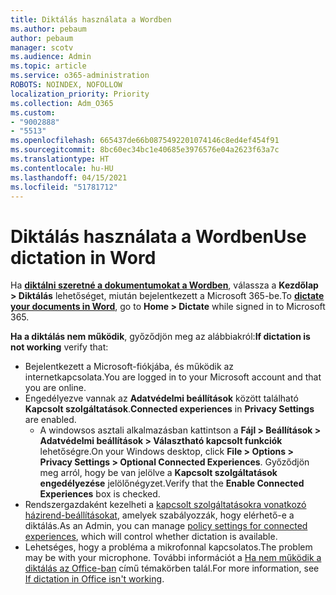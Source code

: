 ```yaml
---
title: Diktálás használata a Wordben
ms.author: pebaum
author: pebaum
manager: scotv
ms.audience: Admin
ms.topic: article
ms.service: o365-administration
ROBOTS: NOINDEX, NOFOLLOW
localization_priority: Priority
ms.collection: Adm_O365
ms.custom:
- "9002888"
- "5513"
ms.openlocfilehash: 665437de66b0875492201074146c8ed4ef454f91
ms.sourcegitcommit: 8bc60ec34bc1e40685e3976576e04a2623f63a7c
ms.translationtype: HT
ms.contentlocale: hu-HU
ms.lasthandoff: 04/15/2021
ms.locfileid: "51781712"
---
```

# <a name="use-dictation-in-word"></a><span data-ttu-id="32b77-102">Diktálás használata a Wordben</span><span class="sxs-lookup"><span data-stu-id="32b77-102">Use dictation in Word</span></span>

<span data-ttu-id="32b77-103">Ha **[diktálni szeretné a dokumentumokat a Wordben](https://support.office.com/article/dictate-your-documents-in-word-3876e05f-3fcc-418f-b8ab-db7ce0d11d3c)**, válassza a **Kezdőlap > Diktálás** lehetőséget, miután bejelentkezett a Microsoft 365-be.</span><span class="sxs-lookup"><span data-stu-id="32b77-103">To **[dictate your documents in Word](https://support.office.com/article/dictate-your-documents-in-word-3876e05f-3fcc-418f-b8ab-db7ce0d11d3c)**, go to **Home > Dictate** while signed in to Microsoft 365.</span></span>

<span data-ttu-id="32b77-104">**Ha a diktálás nem működik**, győződjön meg az alábbiakról:</span><span class="sxs-lookup"><span data-stu-id="32b77-104">**If dictation is not working** verify that:</span></span>

- <span data-ttu-id="32b77-105">Bejelentkezett a Microsoft-fiókjába, és működik az internetkapcsolata.</span><span class="sxs-lookup"><span data-stu-id="32b77-105">You are logged in to your Microsoft account and that you are online.</span></span>
- <span data-ttu-id="32b77-106">Engedélyezve vannak az **Adatvédelmi beállítások** között található **Kapcsolt szolgáltatások**.</span><span class="sxs-lookup"><span data-stu-id="32b77-106">**Connected experiences** in **Privacy Settings** are enabled.</span></span> 
    - <span data-ttu-id="32b77-107">A windowsos asztali alkalmazásban kattintson a **Fájl > Beállítások > Adatvédelmi beállítások > Választható kapcsolt funkciók** lehetőségre.</span><span class="sxs-lookup"><span data-stu-id="32b77-107">On your Windows desktop, click **File > Options > Privacy Settings > Optional Connected Experiences**.</span></span> <span data-ttu-id="32b77-108">Győződjön meg arról, hogy be van jelölve a **Kapcsolt szolgáltatások engedélyezése** jelölőnégyzet.</span><span class="sxs-lookup"><span data-stu-id="32b77-108">Verify that the **Enable Connected Experiences** box is checked.</span></span>
- <span data-ttu-id="32b77-109">Rendszergazdaként kezelheti a [kapcsolt szolgáltatásokra vonatkozó házirend-beállításokat](https://docs.microsoft.com/deployoffice/privacy/manage-privacy-controls#policy-settings-for-connected-experiences), amelyek szabályozzák, hogy elérhető-e a diktálás.</span><span class="sxs-lookup"><span data-stu-id="32b77-109">As an Admin, you can manage [policy settings for connected experiences](https://docs.microsoft.com/deployoffice/privacy/manage-privacy-controls#policy-settings-for-connected-experiences), which will control whether dictation is available.</span></span>
- <span data-ttu-id="32b77-110">Lehetséges, hogy a probléma a mikrofonnal kapcsolatos.</span><span class="sxs-lookup"><span data-stu-id="32b77-110">The problem may be with your microphone.</span></span> <span data-ttu-id="32b77-111">További információt a [Ha nem működik a diktálás az Office-ban](https://support.office.com/article/If-dictation-in-Office-isn-t-working-3a740b4a-19d5-461c-b59a-d82172707fd4#OfficeVersion=Web) című témakörben talál.</span><span class="sxs-lookup"><span data-stu-id="32b77-111">For more information, see [If dictation in Office isn't working](https://support.office.com/article/If-dictation-in-Office-isn-t-working-3a740b4a-19d5-461c-b59a-d82172707fd4#OfficeVersion=Web).</span></span>
